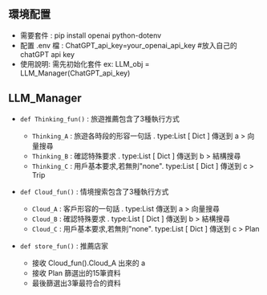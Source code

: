 ## 環境配置
- 需要套件 : pip install openai python-dotenv
- 配置 .env 檔 : ChatGPT_api_key=your_openai_api_key  #放入自己的chatGPT api key
- 使用說明: 需先初始化套件 ex: LLM_obj = LLM_Manager(ChatGPT_api_key)
##  LLM_Manager

- `def Thinking_fun()` : 旅遊推薦包含了3種執行方式 
    - `Thinking_A` : 旅遊各時段的形容一句話 . type:List [ Dict ]
        傳送到 a > 向量搜尋
    - `Thinking_B` : 確認特殊要求 . type:List [ Dict ]
        傳送到 b > 結構搜尋
    - `Thinking_C` : 用戶基本要求,若無則"none". type:List [ Dict ]
        傳送到 c > Trip

- `def Cloud_fun()` : 情境搜索包含了3種執行方式 
    - `Cloud_A` : 客戶形容的一句話 . type:List
        傳送到 a > 向量搜尋
    - `Cloud_B` : 確認特殊要求 . type:List [ Dict ]
        傳送到 b > 結構搜尋
    - `Cloud_C` : 用戶基本要求,若無則"none". type:List [ Dict ]
        傳送到 c > Plan

- `def store_fun()` :  推薦店家
    - 接收 Cloud_fun().Cloud_A 出來的 a
    - 接收 Plan 篩選出的15筆資料
    - 最後篩選出3筆最符合的資料
